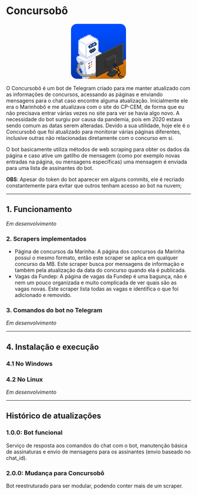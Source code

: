# Concursobô

<p align="center">
<img src="readme_imgs/Concursobo.png" class="img-responsive" alt="Marinhobô" width="150px">
</p>

O Concursobô é um bot de Telegram criado para me manter atualizado com as informações de concursos, acessando as páginas e enviando mensagens para o chat
caso encontre alguma atualização. Inicialmente ele era o Marinhobô e me atualizava
com o site do CP-CEM, de forma que eu não precisava entrar várias vezes no site para ver se havia algo novo. A necessidade do bot surgiu por causa da pandemia, pois em 2020 estava sendo comum as datas serem alteradas. Devido a sua utilidade,
hoje ele é o Concursobô que foi atualizado para monitorar várias páginas diferentes, inclusive outras não relacionadas diretamente com o concurso em si.

O bot basicamente utiliza métodos de web scraping para obter os dados da página e caso ative um gatilho de mensagem (como por exemplo novas entradas na página, ou mensagens específicas) uma mensagem é enviada para uma lista de assinantes do bot.

**OBS**:
Apesar do token do bot aparecer em alguns commits, ele é recriado constantemente para evitar que outros tenham acesso ao bot na nuvem;

---

## 1. Funcionamento
*Em desenvolvimento*

### 2. Scrapers implementados
* Página de concursos da Marinha: A página dos concursos da Marinha possui o mesmo formato, então este scraper se aplica
em qualquer concurso da MB. Este scraper busca por mensagens de informação e também pela atualização da data do concurso
quando ela é publicada.
* Vagas da Fundep: A página de vagas da Fundep é uma bagunça, não é nem um pouco organizada e muito complicada de ver quais
são as vagas novas. Este scraper lista todas as vagas e identifica o que foi adicionado e removido.

### 3. Comandos do bot no Telegram
*Em desenvolvimento*

---

## 4. Instalação e execução
### 4.1 No Windows
### 4.2 No Linux
*Em desenvolvimento*

---

## Histórico de atualizações

### 1.0.0: Bot funcional
Serviço de resposta aos comandos do chat com o bot, manutenção básica de assinaturas e envio de mensagens
para os assinantes (envio baseado no chat_id).

### 2.0.0: Mudança para Concursobô
Bot reestruturado para ser modular, podendo conter mais de um scraper.
